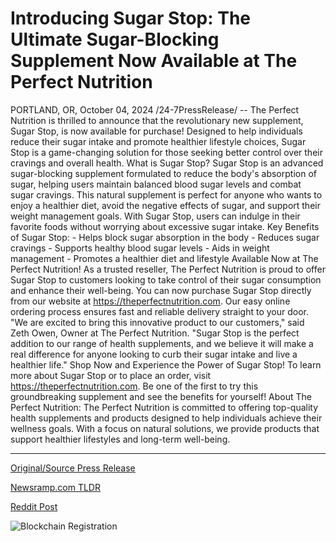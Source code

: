 # Introducing Sugar Stop: The Ultimate Sugar-Blocking Supplement Now Available at The Perfect Nutrition

PORTLAND, OR, October 04, 2024 /24-7PressRelease/ -- The Perfect Nutrition is thrilled to announce that the revolutionary new supplement, Sugar Stop, is now available for purchase! Designed to help individuals reduce their sugar intake and promote healthier lifestyle choices, Sugar Stop is a game-changing solution for those seeking better control over their cravings and overall health.  What is Sugar Stop?  Sugar Stop is an advanced sugar-blocking supplement formulated to reduce the body's absorption of sugar, helping users maintain balanced blood sugar levels and combat sugar cravings. This natural supplement is perfect for anyone who wants to enjoy a healthier diet, avoid the negative effects of sugar, and support their weight management goals. With Sugar Stop, users can indulge in their favorite foods without worrying about excessive sugar intake.  Key Benefits of Sugar Stop:  - Helps block sugar absorption in the body - Reduces sugar cravings - Supports healthy blood sugar levels - Aids in weight management - Promotes a healthier diet and lifestyle  Available Now at The Perfect Nutrition!  As a trusted reseller, The Perfect Nutrition is proud to offer Sugar Stop to customers looking to take control of their sugar consumption and enhance their well-being. You can now purchase Sugar Stop directly from our website at https://theperfectnutrition.com. Our easy online ordering process ensures fast and reliable delivery straight to your door.  "We are excited to bring this innovative product to our customers," said Zeth Owen, Owner at The Perfect Nutrition. "Sugar Stop is the perfect addition to our range of health supplements, and we believe it will make a real difference for anyone looking to curb their sugar intake and live a healthier life."  Shop Now and Experience the Power of Sugar Stop!  To learn more about Sugar Stop or to place an order, visit https://theperfectnutrition.com. Be one of the first to try this groundbreaking supplement and see the benefits for yourself!  About The Perfect Nutrition: The Perfect Nutrition is committed to offering top-quality health supplements and products designed to help individuals achieve their wellness goals. With a focus on natural solutions, we provide products that support healthier lifestyles and long-term well-being. 

---

[Original/Source Press Release](https://www.24-7pressrelease.com/press-release/514956/introducing-sugar-stop-the-ultimate-sugar-blocking-supplement-now-available-at-the-perfect-nutrition)
                    

[Newsramp.com TLDR](https://newsramp.com/curated-news/introducing-sugar-stop-the-revolutionary-supplement-to-reduce-sugar-intake/d708c41c22f384c46b63f2e4eb25ebfe) 

 



[Reddit Post](https://www.reddit.com/r/HealthCareNewsInfo/comments/1fvtdkh/introducing_sugar_stop_the_revolutionary/) 



![Blockchain Registration](https://cdn.newsramp.app/24-7PressRelease/qrcode/2410/4/luna1hLa.webp)